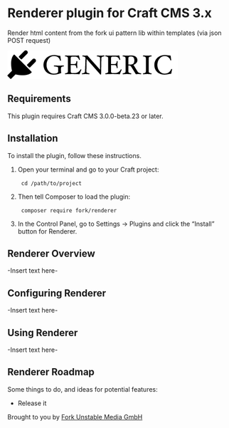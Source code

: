 # Renderer plugin for Craft CMS 3.x

Render html content from the fork ui pattern lib within templates (via json POST request)

![Screenshot](resources/img/plugin-logo.png)

## Requirements

This plugin requires Craft CMS 3.0.0-beta.23 or later.

## Installation

To install the plugin, follow these instructions.

1. Open your terminal and go to your Craft project:

        cd /path/to/project

2. Then tell Composer to load the plugin:

        composer require fork/renderer

3. In the Control Panel, go to Settings → Plugins and click the “Install” button for Renderer.

## Renderer Overview

-Insert text here-

## Configuring Renderer

-Insert text here-

## Using Renderer

-Insert text here-

## Renderer Roadmap

Some things to do, and ideas for potential features:

* Release it

Brought to you by [Fork Unstable Media GmbH](http://fork.de)
